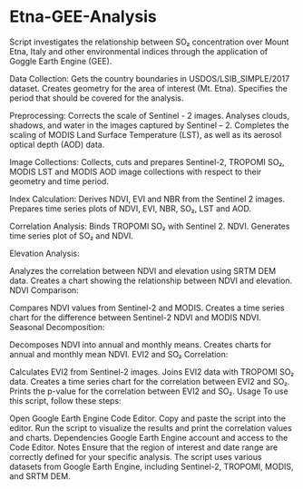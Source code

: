 # Etna-GEE-Analysis
Script investigates the relationship between SO₂ concentration over Mount Etna, Italy and other environmental indices through the application of Goggle Earth Engine (GEE). 

Data Collection:
Gets the country boundaries in USDOS/LSIB_SIMPLE/2017 dataset.
Creates geometry for the area of interest (Mt. Etna).
Specifies the period that should be covered for the analysis.

Preprocessing:
Corrects the scale of Sentinel - 2 images.
Analyses clouds, shadows, and water in the images captured by Sentinel – 2.
Completes the scaling of MODIS Land Surface Temperature (LST), as well as its aerosol optical depth (AOD) data.

Image Collections:
Collects, cuts and prepares Sentinel-2, TROPOMI SO₂, MODIS LST and MODIS AOD image collections with respect to their geometry and time period.

Index Calculation:
Derives NDVI, EVI and NBR from the Sentinel 2 images.
Prepares time series plots of NDVI, EVI, NBR, SO₂, LST and AOD.

Correlation Analysis:
Binds TROPOMI SO₂ with Sentinel 2. NDVI.
Generates time series plot of SO₂ and NDVI.

Elevation Analysis:

Analyzes the correlation between NDVI and elevation using SRTM DEM data.
Creates a chart showing the relationship between NDVI and elevation.
NDVI Comparison:

Compares NDVI values from Sentinel-2 and MODIS.
Creates a time series chart for the difference between Sentinel-2 NDVI and MODIS NDVI.
Seasonal Decomposition:

Decomposes NDVI into annual and monthly means.
Creates charts for annual and monthly mean NDVI.
EVI2 and SO₂ Correlation:

Calculates EVI2 from Sentinel-2 images.
Joins EVI2 data with TROPOMI SO₂ data.
Creates a time series chart for the correlation between EVI2 and SO₂.
Prints the p-value for the correlation between EVI2 and SO₂.
Usage
To use this script, follow these steps:

Open Google Earth Engine Code Editor.
Copy and paste the script into the editor.
Run the script to visualize the results and print the correlation values and charts.
Dependencies
Google Earth Engine account and access to the Code Editor.
Notes
Ensure that the region of interest and date range are correctly defined for your specific analysis.
The script uses various datasets from Google Earth Engine, including Sentinel-2, TROPOMI, MODIS, and SRTM DEM.
